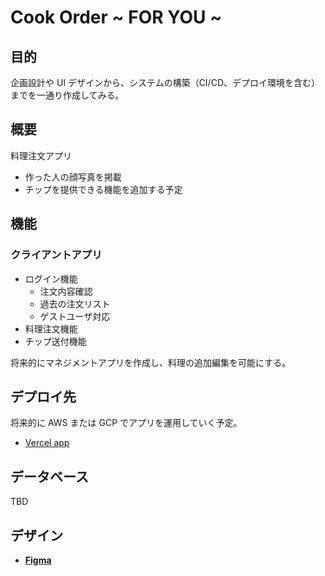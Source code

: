 # Cook Order ~ FOR YOU ~

## 目的

企画設計や UI デザインから、システムの構築（CI/CD、デプロイ環境を含む）までを一通り作成してみる。

## 概要

料理注文アプリ

- 作った人の顔写真を掲載
- チップを提供できる機能を追加する予定

## 機能

### クライアントアプリ

- ログイン機能
  - 注文内容確認
  - 過去の注文リスト
  - ゲストユーザ対応
- 料理注文機能
- チップ送付機能

将来的にマネジメントアプリを作成し、料理の追加編集を可能にする。

## デプロイ先

将来的に AWS または GCP でアプリを運用していく予定。

- [Vercel app](https://cook-order.vercel.app/)

## データベース

TBD

## デザイン

- [**Figma**](https://www.figma.com/design/W2Bu4gVR2UMQ6JQ5j1atbd/Food-Order?node-id=4230-722&p=f&t=F577w9uFQjqcsVOz-0)
